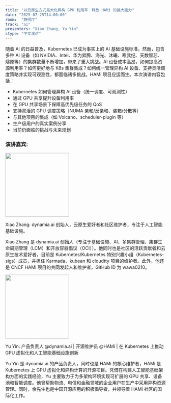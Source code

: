 ```yaml
---
title: "以云原生方式最大化异构 GPU 利用率：释放 HAMi 的强大能力"
date: "2025-07-25T14:00:00"
room:  "静明厅"
track: "ai"
presenters: "Xiao Zhang, Yu Yin"
stype: "中文演讲"
---
```


随着 AI 的日益普及，Kubernetes 已成为事实上的 AI 基础设施标准。然而，包含多种 AI 设备（如 NVIDIA、Intel、华为昇腾、海光、沐曦、寒武纪、天数智芯、燧原等）的集群数量不断增加，带来了重大挑战。AI 设备成本高昂，如何提高资源利用率？如何更好地与 K8s 集群集成？如何统一管理异构 AI 设备、支持灵活调度策略并实现可观测性，都面临诸多挑战。HAMi 项目应运而生。本次演讲内容包括：

* Kubernetes 如何管理异构 AI 设备（统一调度、可观测性）
* 通过 GPU 共享提升设备利用率
* 在 GPU 共享场景下保障高优先级任务的 QoS
* 支持灵活的 GPU 调度策略（NUMA 亲和/反亲和、装箱/分散等）
* 与其他项目的集成（如 Volcano、scheduler-plugin 等）
* 生产级用户的真实案例分享
* 当前仍面临的挑战与未来规划

### 演讲嘉宾:

<img src="https://sessionize.com/image/ba4c-400o400o1-aQkkJnGFb2q1dDCRQJbrP8.jpg" width="200" />

Xiao Zhang: dynamia.ai 创始人，云原生爱好者和社区维护者，专注于人工智能基础设施。

Xiao Zhang 是 dynamia.ai 创始人（专注于基础设施、AI、多集群管理、集群生命周期管理（LCM）和开放容器倡议（OCI））。他同时也是社区的活跃贡献者和云原生技术爱好者，目前是 Kubernetes/Kubernetes 特别兴趣小组（Kubernetes-sigs）成员，并担任 Karmada、kubean 和 cloudtty 项目的维护者。此外，他还是 CNCF HAMi 项目的共同发起人和维护者，GitHub ID 为 wawa0210。

<img src="https://sessionize.com/image/d61d-400o400o1-T8JsLyci7bT7mC4kWEwfMw.jpg" width="200" /><br/>

Yu Yin: 产品负责人 @dynamia.ai | 开源维护员 @HAMi | 在 Kubernetes 上推动 GPU 虚拟化和人工智能基础设施创新

Yu Yin 是 dynamia.ai 的产品负责人，同时也是 HAMi 的核心维护者，HAMi 是 Kubernetes 上 GPU 虚拟化和异构计算的开源项目。凭借在构建人工智能基础架构方面的实践经验，Yu 主要致力于为多架构环境实现可扩展的 GPU 共享、设备池和智能调度。他曾帮助物流、电信和金融领域的企业用户在生产中采用异构资源管理。同时，余先生也是中国开源应用的积极倡导者，并领导着 HAMi 社区的国际化工作。